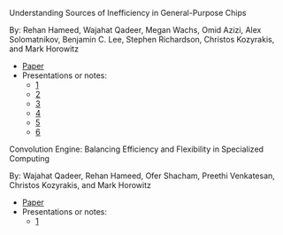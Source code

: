 Understanding Sources of Inefficiency in General-Purpose Chips

By: Rehan Hameed, Wajahat Qadeer, Megan Wachs, Omid Azizi, Alex Solomatnikov, Benjamin C. Lee, Stephen Richardson, Christos Kozyrakis, and Mark Horowitz

- [Paper](http://citeseerx.ist.psu.edu/viewdoc/download?doi=10.1.1.708.3891&rep=rep1&type=pdf)
- Presentations or notes: 
	- [1](https://pdfs.semanticscholar.org/6c60/76129e9b345d52b8e903cbf0b1064461063b.pdf)
	- [2](http://csl.stanford.edu/~christos/publications/2010.efficiency.isca.slides.pdf)
	- [3](https://gist.github.com/rygorous/9124356)
	- [4](https://prezi.com/2drrpfzaktu5/understanding-sources-of-inefficiency-in-general-purpose-chi/)
	- [5](http://www.eecs.umich.edu/courses/eecs573/slides/573%20presentation.pptx)
	- [6](http://ece751.ece.wisc.edu/presentations/paper_08_david_schlais.pptx)
	
	
Convolution Engine: Balancing Efficiency and Flexibility in Specialized Computing

By:  Wajahat Qadeer, Rehan Hameed, Ofer Shacham, Preethi Venkatesan, Christos Kozyrakis, and Mark Horowitz
	
- [Paper](http://csl.stanford.edu/~christos/publications/2015.convolution_engine.cacm.pdf)
- Presentations or notes: 
	- [1](http://csl.stanford.edu/~christos/publications/2013.convolution.isca.slides.pdf) 